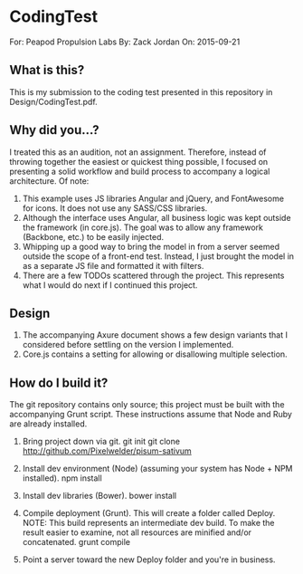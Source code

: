 # CodingTest
For: Peapod Propulsion Labs
By: Zack Jordan
On: 2015-09-21

## What is this?
This is my submission to the coding test presented in this repository in Design/CodingTest.pdf.

## Why did you...?
I treated this as an audition, not an assignment. Therefore, instead of throwing together the easiest or quickest thing possible, I focused on presenting a solid workflow and build process to accompany a logical architecture. Of note:

1. This example uses JS libraries Angular and jQuery, and FontAwesome for icons. It does not use any SASS/CSS libraries.
2. Although the interface uses Angular, all business logic was kept outside the framework (in core.js). The goal was to allow any framework (Backbone, etc.) to be easily injected.
3. Whipping up a good way to bring the model in from a server seemed outside the scope of a front-end test. Instead, I just brought the model in as a separate JS file and formatted it with filters.
4. There are a few TODOs scattered through the project. This represents what I would do next if I continued this project.

## Design
1. The accompanying Axure document shows a few design variants that I considered before settling on the version I implemented.
2. Core.js contains a setting for allowing or disallowing multiple selection.

## How do I build it?
The git repository contains only source; this project must be built with the accompanying Grunt script. These instructions assume that Node and Ruby are already installed.

1. Bring project down via git.
	git init
	git clone http://github.com/Pixelwelder/pisum-sativum

2. Install dev environment (Node) (assuming your system has Node + NPM installed).
	npm install

3. Install dev libraries (Bower).
	bower install

4. Compile deployment (Grunt). This will create a folder called Deploy. NOTE: This build represents an intermediate dev build. To make the result easier to examine, not all resources are minified and/or concatenated.
	grunt compile

5. Point a server toward the new Deploy folder and you're in business.